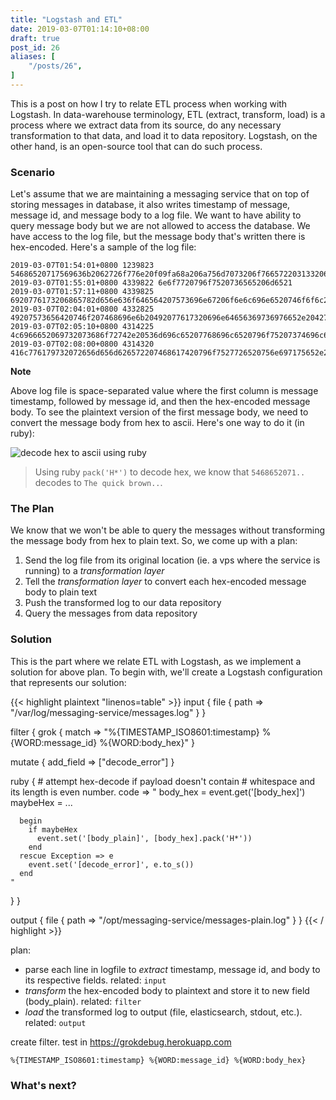 ```yaml
---
title: "Logstash and ETL"
date: 2019-03-07T01:14:10+08:00
draft: true
post_id: 26
aliases: [
    "/posts/26",
]
---
```


This is a post on how I try to relate ETL process when working with Logstash. In data-warehouse terminology, ETL (extract, transform, load) is a process where we extract data from its source, do any necessary transformation to that data, and load it to data repository. Logstash, on the other hand, is an open-source tool that can do such process.

<!--more-->

### Scenario

Let's assume that we are maintaining a messaging service that on top of storing messages in database, it also writes timestamp of message, message id, and message body to a log file. We want to have ability to query message body but we are not allowed to access the database. We have access to the log file, but the message body that's written there is hex-encoded. Here's a sample of the log file:

```
2019-03-07T01:54:01+0800 1239823 54686520717569636b2062726f776e20f09fa68a206a756d7073206f766572203133206c617a7920f09f90b62e
2019-03-07T01:55:01+0800 4339822 6e6f7720796f7520736565206d6521
2019-03-07T01:57:11+0800 4339825 6920776173206865782d656e636f646564207573696e67206f6e6c696e6520746f6f6c2061742068747470733a2f2f637279707469692e636f6d2f70697065732f6865782d6465636f646572
2019-03-07T02:04:01+0800 4332825 49207573656420746f207468696e6b20492077617320696e64656369736976652e20427574206e6f772049276d206e6f7420746f6f20737572652e
2019-03-07T02:05:10+0800 4314225 4c6966652069732073686f72742e20536d696c65207768696c6520796f75207374696c6c206861766520746565746821
2019-03-07T02:08:00+0800 4314320 416c776179732072656d656d626572207468617420796f7527726520756e697175652e202a4a757374206c696b652065766572796f6e6520656c73652a2e
```

**Note**

Above log file is space-separated value where the first column is message timestamp, followed by message id, and then the hex-encoded message body. To see the plaintext version of the first message body, we need to convert the message body from hex to ascii. Here's one way to do it (in ruby):

![decode hex to ascii using ruby](/images/irb-decode-hex.png)

> Using ruby `pack('H*')` to decode hex, we know that `5468652071..` decodes to `The quick brown..`.


### The Plan

We know that we won't be able to query the messages without transforming the message body from hex to plain text. So, we come up with a plan:

1. Send the log file from its original location (ie. a vps where the service is running) to a *transformation layer*
2. Tell the *transformation layer* to convert each hex-encoded message body to plain text
3. Push the transformed log to our data repository
4. Query the messages from data repository

### Solution

This is the part where we relate ETL with Logstash, as we implement a solution for above plan. To begin with, we'll create a Logstash configuration that represents our solution:

{{< highlight plaintext "linenos=table" >}}
input {
  file {
    path => "/var/log/messaging-service/messages.log"
  }
}

filter {
  grok {
    match => "%{TIMESTAMP_ISO8601:timestamp} %{WORD:message_id} %{WORD:body_hex}"
  }

  mutate {
    add_field => ["decode_error"]
  }

  ruby {
    # attempt hex-decode if payload doesn't contain
    # whitespace and its length is even number.
    code => "
      body_hex = event.get('[body_hex]')
      maybeHex = ...

      begin
        if maybeHex
          event.set('[body_plain]', [body_hex].pack('H*'))
        end
      rescue Exception => e
        event.set('[decode_error]', e.to_s())
      end
    "
  }
}

output {
  file {
    path => "/opt/messaging-service/messages-plain.log"
  }
}
{{< / highlight >}}

plan:
- parse each line in logfile to *extract* timestamp, message id, and body to its respective fields. related: `input`
- *transform* the hex-encoded body to plaintext and store it to new field (body_plain). related: `filter`
- *load* the transformed log to output (file, elasticsearch, stdout, etc.). related: `output`

create filter. test in https://grokdebug.herokuapp.com
```
%{TIMESTAMP_ISO8601:timestamp} %{WORD:message_id} %{WORD:body_hex}
```


### What's next?
